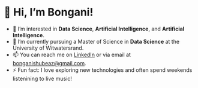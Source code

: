 # 👋 Hi, I’m Bongani!

- 👀 I’m interested in **Data Science**, **Artificial Intelligence**, and **Artificial Intelligence**.
- 🌱 I’m currently pursuing a Master of Science in **Data Science** at the University of Witwatersrand.
- 📫 You can reach me on [LinkedIn](https://www.linkedin.com/in/bonganishube) or via email at bonganishubeaz@gmail.com.
- ⚡ Fun fact: I love exploring new technologies and often spend weekends listenining to live music!
